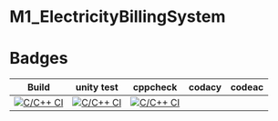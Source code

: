 # M1_ElectricityBillingSystem

# Badges

|Build| unity test| cppcheck| codacy| codeac|
---|---|---|---|---|
|[![C/C++ CI](https://github.com/chiranjeevimanikantachimata/M1_ElectricityBillingSystem/actions/workflows/c-build.yml/badge.svg)](https://github.com/chiranjeevimanikantachimata/M1_ElectricityBillingSystem/actions/workflows/c-build.yml)|[![C/C++ CI](https://github.com/chiranjeevimanikantachimata/M1_ElectricityBillingSystem/actions/workflows/c-build.yml/badge.svg)](https://github.com/chiranjeevimanikantachimata/M1_ElectricityBillingSystem/actions/workflows/c-build.yml)|[![C/C++ CI](https://github.com/chiranjeevimanikantachimata/M1_ElectricityBillingSystem/actions/workflows/c-build.yml/badge.svg)](https://github.com/chiranjeevimanikantachimata/M1_ElectricityBillingSystem/actions/workflows/c-build.yml)|